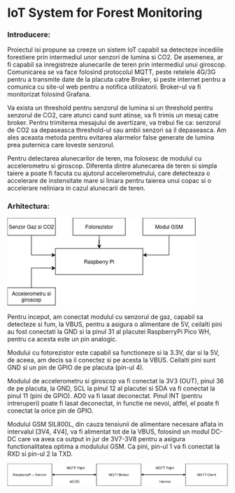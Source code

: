 # IoT System for Forest Monitoring

### Introducere:

Proiectul isi propune sa creeze un sistem IoT capabil sa detecteze incediile forestiere prin intermediul unor senzori de lumina si CO2. 
De asemenea, ar fi capabil sa inregistreze alunecarile de teren prin intermediul unui giroscop. Comunicarea se va face folosind protocolul
 MQTT, peste retelele 4G/3G pentru a transmite date de la placuta catre Broker, si peste internet pentru a comunica cu site-ul web
 pentru a notifica utilizatorii. Broker-ul va fi monitorizat folosind Grafana.

Va exista un threshold pentru senzorul de lumina si un threshold pentru senzorul de CO2, care atunci
cand sunt atinse, va fi trimis un mesaj catre broker. Pentru trimiterea mesajului de avertizare, va trebui fie ca:
senzorul de CO2 sa depaseasca threshold-ul sau ambii senzori sa il depaseasca. Am ales aceasta metoda pentru evitarea
alarmelor false generate de lumina prea puternica care loveste senzorul.

Pentru detectarea alunecarilor de teren, ma folosesc de modulul cu accelerometru si giroscop. 
Diferenta dintre alunecarea de teren si simpla taiere a poate fi facuta cu ajutorul accelerometrului,
care detecteaza o accelerare de instensitate mare si liniara pentru taierea unui copac si o accelerare 
neliniara in cazul alunecarii de teren.

### Arhitectura:

![](RaspberryPi.png)

Pentru inceput, am conectat modulul cu senzorul de gaz, capabil sa detecteze si fum, la VBUS,
pentru a asigura o alimentare de 5V, ceilalti pini au fost conectati la GND si la pinul 31 al placutei
RaspberryPi Pico WH, pentru ca acesta este un pin analogic.

Modului cu fotorezistor este capabil sa functioneze si la 3.3V, dar si la 5V, de aceea, am decis sa il
conectez si pe acesta la VBUS. Ceilalti pini sunt GND si un pin de GPIO de pe placuta (pin-ul 4).

Modulul de accelerometru si giroscop va fi conectat la 3V3 (OUT), pinul 36 de pe placuta, la GND, SCL
la pinul 12 al placutei si SDA va fi conectat la pinul 11 (pini de GPIO). AD0 va fi lasat deconectat.
Pinul INT (pentru intreruperi) poate fi lasat deconectat, in functie ne nevoi, altfel, el poate fi
conectat la orice pin de GPIO.

Modulul GSM SIL800L, din cauza tensiunii de alimentare necesare aflata in intervalul [3V4, 4V4], va fi
alimentat tot de la VBUS, folosind un modul DC-DC care va avea ca output in jur de 3V7-3V8 pentru a
asigura functionalitatea optima a modulului GSM. Ca pini, pin-ul 1 va fi conectat la RXD si pin-ul 2
la TXD.



![](FullProject.png)
